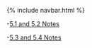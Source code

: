 {% include navbar.html %}

-[5.1 and 5.2 Notes](https://noahj214.github.io/NoahJengCSP/5.1&5.2notes)
 
-[5.3 and 5.4 Notes](https://noahj214.github.io/NoahJengCSP/5.3&5.4notes)


  